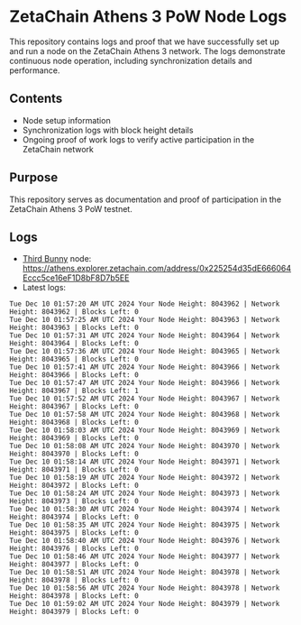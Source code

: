 # ZetaChain Athens 3 PoW Node Logs
This repository contains logs and proof that we have successfully set up and run a node on the ZetaChain Athens 3 network. The logs demonstrate continuous node operation, including synchronization details and performance.

## Contents
- Node setup information
- Synchronization logs with block height details
- Ongoing proof of work logs to verify active participation in the ZetaChain network

## Purpose
This repository serves as documentation and proof of participation in the ZetaChain Athens 3 PoW testnet.

## Logs

- [Third Bunny](https://thirdbunny.xyz/) node: https://athens.explorer.zetachain.com/address/0x225254d35dE666064Eccc5ce16eF1D8bF8D7b5EE
- Latest logs:
```
Tue Dec 10 01:57:20 AM UTC 2024 Your Node Height: 8043962 | Network Height: 8043962 | Blocks Left: 0
Tue Dec 10 01:57:25 AM UTC 2024 Your Node Height: 8043963 | Network Height: 8043963 | Blocks Left: 0
Tue Dec 10 01:57:31 AM UTC 2024 Your Node Height: 8043964 | Network Height: 8043964 | Blocks Left: 0
Tue Dec 10 01:57:36 AM UTC 2024 Your Node Height: 8043965 | Network Height: 8043965 | Blocks Left: 0
Tue Dec 10 01:57:41 AM UTC 2024 Your Node Height: 8043966 | Network Height: 8043966 | Blocks Left: 0
Tue Dec 10 01:57:47 AM UTC 2024 Your Node Height: 8043966 | Network Height: 8043967 | Blocks Left: 1
Tue Dec 10 01:57:52 AM UTC 2024 Your Node Height: 8043967 | Network Height: 8043967 | Blocks Left: 0
Tue Dec 10 01:57:58 AM UTC 2024 Your Node Height: 8043968 | Network Height: 8043968 | Blocks Left: 0
Tue Dec 10 01:58:03 AM UTC 2024 Your Node Height: 8043969 | Network Height: 8043969 | Blocks Left: 0
Tue Dec 10 01:58:08 AM UTC 2024 Your Node Height: 8043970 | Network Height: 8043970 | Blocks Left: 0
Tue Dec 10 01:58:14 AM UTC 2024 Your Node Height: 8043971 | Network Height: 8043971 | Blocks Left: 0
Tue Dec 10 01:58:19 AM UTC 2024 Your Node Height: 8043972 | Network Height: 8043972 | Blocks Left: 0
Tue Dec 10 01:58:24 AM UTC 2024 Your Node Height: 8043973 | Network Height: 8043973 | Blocks Left: 0
Tue Dec 10 01:58:30 AM UTC 2024 Your Node Height: 8043974 | Network Height: 8043974 | Blocks Left: 0
Tue Dec 10 01:58:35 AM UTC 2024 Your Node Height: 8043975 | Network Height: 8043975 | Blocks Left: 0
Tue Dec 10 01:58:40 AM UTC 2024 Your Node Height: 8043976 | Network Height: 8043976 | Blocks Left: 0
Tue Dec 10 01:58:46 AM UTC 2024 Your Node Height: 8043977 | Network Height: 8043977 | Blocks Left: 0
Tue Dec 10 01:58:51 AM UTC 2024 Your Node Height: 8043978 | Network Height: 8043978 | Blocks Left: 0
Tue Dec 10 01:58:56 AM UTC 2024 Your Node Height: 8043978 | Network Height: 8043978 | Blocks Left: 0
Tue Dec 10 01:59:02 AM UTC 2024 Your Node Height: 8043979 | Network Height: 8043979 | Blocks Left: 0
```
